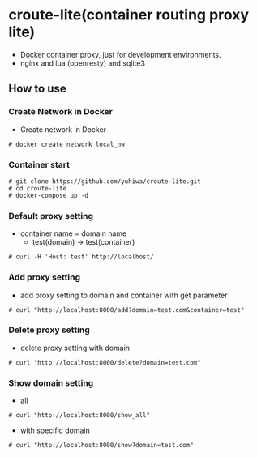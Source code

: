 # croute-lite(container routing proxy lite)

- Docker container proxy, just for development environments.
- nginx and lua (openresty) and sqlite3


## How to use

### Create Network in Docker

- Create network in Docker

```
# docker create network local_nw
```

### Container start

```
# git clone https://github.com/yuhiwa/croute-lite.git
# cd croute-lite
# docker-compose up -d
```

### Default proxy setting

- container name = domain name
  - test(domain) -> test(container)
```
# curl -H 'Host: test' http://localhost/
```

### Add proxy setting 

- add proxy setting to domain and container with get parameter 
```
# curl "http://localhost:8000/add?domain=test.com&container=test"
```

### Delete proxy setting 
- delete proxy setting with domain
```
# curl "http://localhost:8000/delete?domain=test.com"
```

### Show domain setting
- all 
```
# curl "http://localhost:8000/show_all"
```
- with specific domain
```
# curl "http://localhost:8000/show?domain=test.com"
```

